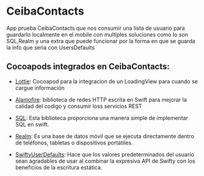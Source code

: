 # CeibaContacts
App prueba CeibaContacts que nos consumir una lista de usuario para guardarlo localmente en el mobile con multiples soluciones como lo son SQL,Realm y una extra que puede funcionar por la forma en que se guarda la info que seria con UsersDefaults

## Cocoapods integrados en CeibaContacts:

  * [Lottie](https://github.com/airbnb/lottie-ios): Cocoapod para la integracion de un 
  LoadingView para cuando se cargue información
  
  * [Alamofire](https://github.com/Alamofire/Alamofire): biblioteca de redes HTTP escrita en 
  Swift para mejorar la calidad del codigo
  y consumir loss servicios REST
  
  * [SQL](https://github.com/stephencelis/SQLite.swift): Esta biblioteca proporciona una manera simple de implementar SQL en swift.

  * [Realm](https://github.com/realm/realm-swift): Es una base de datos móvil que se ejecuta directamente dentro de teléfonos, tabletas o dispositivos portátiles.
  
  * [SwiftyUserDefaults](https://github.com/sunshinejr/SwiftyUserDefaults): Hace que los valores predeterminados del usuario sean agradables de usar al combinar la expresiva API de Swifty con los beneficios de la escritura estática.
